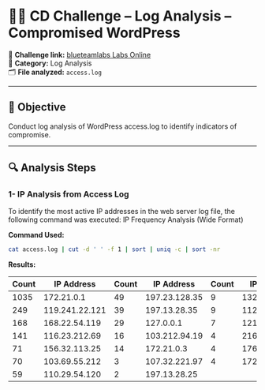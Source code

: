 # 🕵️‍♂️ CD Challenge – Log Analysis – Compromised WordPress

🔗 **Challenge link:** [blueteamlabs Labs Online](https://blueteamlabs.online/home/challenge/log-analysis-compromised-wordpress-ce000f5b59)  
📂 **Category:** Log Analysis  
🗂️ **File analyzed:** `access.log`

---

## 🎯 Objective
Conduct log analysis of WordPress access.log to identify indicators of compromise.

---
## 🔍 Analysis Steps
### 1- IP Analysis from Access Log

To identify the most active IP addresses in the web server log file, the following command was executed:
IP Frequency Analysis (Wide Format)

**Command Used:**

```bash
cat access.log | cut -d ' ' -f 1 | sort | uniq -c | sort -nr
```

**Results:**

| Count | IP Address     | Count | IP Address    | Count | IP Address    | Count | IP Address   |
| ----- | -------------- | ----- | ------------- | ----- | ------------- | ----- | ------------ |
| 1035  | 172.21.0.1     | 49    | 197.23.128.35 | 9     | 132.52.56.77  | 1     | 197.13.28.71 |
| 249   | 119.241.22.121 | 39    | 197.13.28.35  | 9     | 112.33.245.11 | 1     | 197.13.28.61 |
| 168   | 168.22.54.119  | 29    | 127.0.0.1     | 7     | 121.39.211.39 | 1     | 197.13.28.51 |
| 141   | 116.23.212.69  | 16    | 103.212.94.19 | 4     | 216.24.26.193 | 1     | 197.13.28.41 |
| 71    | 156.32.113.25  | 14    | 172.21.0.3    | 4     | 176.33.245.11 | 1     | 197.13.28.31 |
| 70    | 103.69.55.212  | 3     | 107.32.221.97 | 4     | 172.21.0.4    | 1     | 197.13.28.21 |
| 59    | 110.29.54.120  | 2     | 197.13.28.25  |       |               | 1     | 197.13.28.11 |


